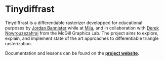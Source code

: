 # Tinydiffrast
Tinydiffrast is a differentiable rasterizer developped for educational purposes by [Jordan Bannister](https://github.com/JJBannister) while at [Mila](https://mila.quebec/en/), and in collaboration with [Derek Nowrouzezahrai](https://www.cim.mcgill.ca/~derek/) from the McGill Graphics Lab. The project aims to explore, explain, and implement state of the art approaches to differentiable triangle rasterization. 

Documentation and lessons can be found on the [**project website**](https://tinydiffrast.github.io/tinydiffrast/).
